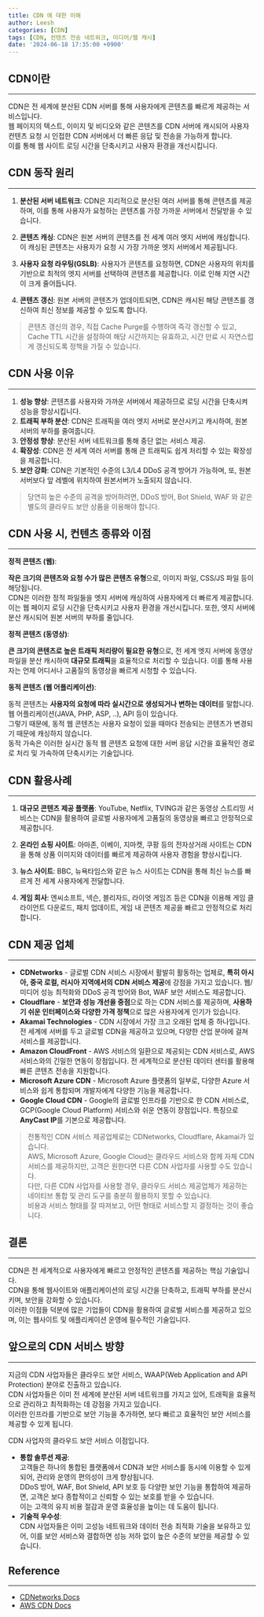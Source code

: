 ```yaml
---
title: CDN 에 대한 이해
author: Leesh
categories: [CDN]
tags: [CDN, 컨텐츠 전송 네트워크, 미디어/웹 캐시]
date: '2024-06-18 17:35:00 +0900'
---
```

## CDN이란

---
CDN은 전 세계에 분산된 CDN 서버를 통해 사용자에게 콘텐츠를 빠르게 제공하는 서비스입니다.<br>
웹 페이지의 텍스트, 이미지 및 비디오와 같은 콘텐츠를 CDN 서버에 캐시되어 사용자 컨텐츠 요청 시 인접한 CDN 서버에서 더 빠른 응답 및 전송을 가능하게 합니다.<br>
이를 통해 웹 사이트 로딩 시간을 단축시키고 사용자 환경을 개선시킵니다.

## CDN 동작 원리

---
1. **분산된 서버 네트워크**: CDN은 지리적으로 분산된 여러 서버를 통해 콘텐츠를 제공하며, 이를 통해 사용자가 요청하는 콘텐츠를 가장 가까운 서버에서 전달받을 수 있습니다.
   
2. **콘텐츠 캐싱**: CDN은 원본 서버의 콘텐츠를 전 세계 여러 엣지 서버에 캐싱합니다. 이 캐싱된 콘텐츠는 사용자가 요청 시 가장 가까운 엣지 서버에서 제공됩니다.

3. **사용자 요청 라우팅(GSLB)**: 사용자가 콘텐츠를 요청하면, CDN은 사용자의 위치를 기반으로 최적의 엣지 서버를 선택하여 콘텐츠를 제공합니다. 이로 인해 지연 시간이 크게 줄어듭니다.

4. **콘텐츠 갱신**: 원본 서버의 콘텐츠가 업데이트되면, CDN은 캐시된 해당 콘텐츠를 갱신하여 최신 정보를 제공할 수 있도록 합니다.

> 콘텐츠 갱신의 경우, 직접 Cache Purge를 수행하여 즉각 갱신할 수 있고, \
> Cache TTL 시간을 설정하여 해당 시간까지는 유효하고, 시간 만료 시 자연스럽게 갱신되도록 정책을 가질 수 있습니다.

## CDN 사용 이유

---
1. **성능 향상**: 콘텐츠를 사용자와 가까운 서버에서 제공하므로 로딩 시간을 단축시켜 성능을 향상시킵니다.
2. **트래픽 부하 분산**: CDN은 트래픽을 여러 엣지 서버로 분산시키고 캐시하여, 원본 서버의 부하를 줄여줍니다.
3. **안정성 향상**: 분산된 서버 네트워크를 통해 중단 없는 서비스 제공.
4. **확장성**: CDN은 전 세계 여러 서버를 통해 큰 트래픽도 쉽게 처리할 수 있는 확장성을 제공합니다.
5. **보안 강화**: CDN은 기본적인 수준의 L3/L4 DDoS 공격 방어가 가능하며, 또, 원본서버보다 앞 레벨에 위치하여 원본서버가 노출되지 않습니다.

> 당연히 높은 수준의 공격을 방어하려면, DDoS 방어, Bot Shield, WAF 와 같은 별도의 클라우드 보안 상품을 이용해야 합니다.

## CDN 사용 시, 컨텐츠 종류와 이점

---
**정적 콘텐츠 (웹)**:

**작은 크기의 콘텐츠와 요청 수가 많은 콘텐츠 유형**으로, 이미지 파일, CSS/JS 파일 등이 해당됩니다.<br>
CDN은 이러한 정적 파일들을 엣지 서버에 캐싱하여 사용자에게 더 빠르게 제공합니다.<br>
이는 웹 페이지 로딩 시간을 단축시키고 사용자 환경을 개선시킵니다. 또한, 엣지 서버에 분산 캐시되어 원본 서버의 부하를 줄입니다.

**정적 콘텐츠 (동영상)**:

**큰 크기의 콘텐츠로 높은 트래픽 처리량이 필요한 유형**으로, 전 세계 엣지 서버에 동영상 파일을 분산 캐시하여 **대규모 트래픽**을 효율적으로 처리할 수 있습니다.
이를 통해 사용자는 언제 어디서나 고품질의 동영상을 빠르게 시청할 수 있습니다.

**동적 콘텐츠 (웹 어플리케이션)**:

동적 콘텐츠는 **사용자의 요청에 따라 실시간으로 생성되거나 변하는 데이터**를 말합니다.<br>
웹 어플리케이션(JAVA, PHP, ASP, ..), API 등이 있습니다.<br>
그렇기 때문에, 동적 웹 콘텐츠는 사용자 요청이 있을 때마다 전송되는 콘텐츠가 변경되기 때문에 캐싱하지 않습니다.<br>
동적 가속은 이러한 실시간 동적 웹 콘텐츠 요청에 대한 서버 응답 시간을 효율적인 경로로 처리 및 가속하여 단축시키는 기술입니다.<br>

## CDN 활용사례

---
1. **대규모 콘텐츠 제공 플랫폼**: YouTube, Netflix, TVING과 같은 동영상 스트리밍 서비스는 CDN을 활용하여 글로벌 사용자에게 고품질의 동영상을 빠르고 안정적으로 제공합니다.

2. **온라인 쇼핑 사이트**: 아마존, 이베이, 지마켓, 쿠팡 등의 전자상거래 사이트는 CDN을 통해 상품 이미지와 데이터를 빠르게 제공하여 사용자 경험을 향상시킵니다.

3. **뉴스 사이트**: BBC, 뉴욕타임스와 같은 뉴스 사이트는 CDN을 통해 최신 뉴스를 빠르게 전 세계 사용자에게 전달합니다.

4. **게임 회사**: 엔씨소프트, 넥슨, 블리자드, 라이엇 게임즈 등은 CDN을 이용해 게임 클라이언트 다운로드, 패치 업데이트, 게임 내 콘텐츠 제공을 빠르고 안정적으로 처리합니다.


## CDN 제공 업체

---
- **CDNetworks** - 글로벌 CDN 서비스 시장에서 활발히 활동하는 업체로, **특히 아시아, 중국 로컬, 러시아 지역에서의 CDN 서비스 제공**에 강점을 가지고 있습니다. 웹/미디어 성능 최적화와 DDoS 공격 방어와 Bot, WAF 보안 서비스도 제공합니다.
- **Cloudflare** - **보안과 성능 개선을 중점**으로 하는 CDN 서비스를 제공하며, **사용하기 쉬운 인터페이스와 다양한 가격 정책**으로 많은 사용자에게 인기가 있습니다.
- **Akamai Technologies** - CDN 시장에서 가장 크고 오래된 업체 중 하나입니다. 전 세계에 서버를 두고 글로벌 CDN을 제공하고 있으며, 다양한 산업 분야에 걸쳐 서비스를 제공합니다.
- **Amazon CloudFront** - AWS 서비스의 일환으로 제공되는 CDN 서비스로, AWS 서비스와의 긴밀한 연동이 장점입니다. 전 세계적으로 분산된 데이터 센터를 활용해 빠른 콘텐츠 전송을 지원합니다.
- **Microsoft Azure CDN** - Microsoft Azure 플랫폼의 일부로, 다양한 Azure 서비스와 쉽게 통합되며 개발자에게 다양한 기능을 제공합니다.
- **Google Cloud CDN** - Google의 글로벌 인프라를 기반으로 한 CDN 서비스로, GCP(Google Cloud Platform) 서비스와 쉬운 연동이 장점입니다. 특징으로 **AnyCast IP**를 기본으로 제공합니다.

> 전통적인 CDN 서비스 제공업체로는 CDNetworks, Cloudflare, Akamai가 있습니다.\
> AWS, Microsoft Azure, Google Cloud는 클라우드 서비스와 함께 자체 CDN 서비스를 제공하지만, 고객은 원한다면 다른 CDN 사업자를 사용할 수도 있습니다.\
> 다만, 다른 CDN 사업자를 사용할 경우, 클라우드 서비스 제공업체가 제공하는 네이티브 통합 및 관리 도구를 충분히 활용하지 못할 수 있습니다.\
> 비용과 서비스 형태를 잘 따져보고, 어떤 형태로 서비스할 지 결정하는 것이 좋습니다.

## 결론

---
CDN은 전 세계적으로 사용자에게 빠르고 안정적인 콘텐츠를 제공하는 핵심 기술입니다.<br>
CDN을 통해 웹사이트와 애플리케이션의 로딩 시간을 단축하고, 트래픽 부하를 분산시키며, 보안을 강화할 수 있습니다.<br>
이러한 이점들 덕분에 많은 기업들이 CDN을 활용하여 글로벌 서비스를 제공하고 있으며, 이는 웹사이트 및 애플리케이션 운영에 필수적인 기술입니다.

## 앞으로의 CDN 서비스 방향

---
지금의 CDN 사업자들은 클라우드 보안 서비스, WAAP(Web Application and API Protection) 분야로 진출하고 있습니다.<br>
CDN 사업자들은 이미 전 세계에 분산된 서버 네트워크를 가지고 있어, 트래픽을 효율적으로 관리하고 최적화하는 데 강점을 가지고 있습니다.<br>
이러한 인프라를 기반으로 보안 기능을 추가하면, 보다 빠르고 효율적인 보안 서비스를 제공할 수 있게 됩니다.

CDN 사업자의 클라우드 보안 서비스 이점입니다.
* **통합 솔루션 제공**:<br>
고객들은 하나의 통합된 플랫폼에서 CDN과 보안 서비스를 동시에 이용할 수 있게 되어, 관리와 운영의 편의성이 크게 향상됩니다.<br>
DDoS 방어, WAF, Bot Shield, API 보호 등 다양한 보안 기능을 통합하여 제공하면, 고객은 보다 종합적이고 신뢰할 수 있는 보호를 받을 수 있습니다.<br>
이는 고객의 유지 비용 절감과 운영 효율성을 높이는 데 도움이 됩니다.<br>
* **기술적 우수성**:<br>
CDN 사업자들은 이미 고성능 네트워크와 데이터 전송 최적화 기술을 보유하고 있어, 이를 보안 서비스와 결합하면 성능 저하 없이 높은 수준의 보안을 제공할 수 있습니다.

## Reference

---
* [CDNetworks Docs](https://www.cdnetworks.com/ko/what-is-a-cdn/)
* [AWS CDN Docs](https://aws.amazon.com/ko/what-is/cdn/)

